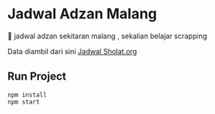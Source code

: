 # Jadwal Adzan Malang

:pray: jadwal adzan sekitaran malang , sekalian belajar scrapping

Data diambil dari sini [Jadwal Sholat.org](https://jadwalsholat.org/adzan/monthly.php?id=141)

## Run Project 
```
npm install
npm start
```



